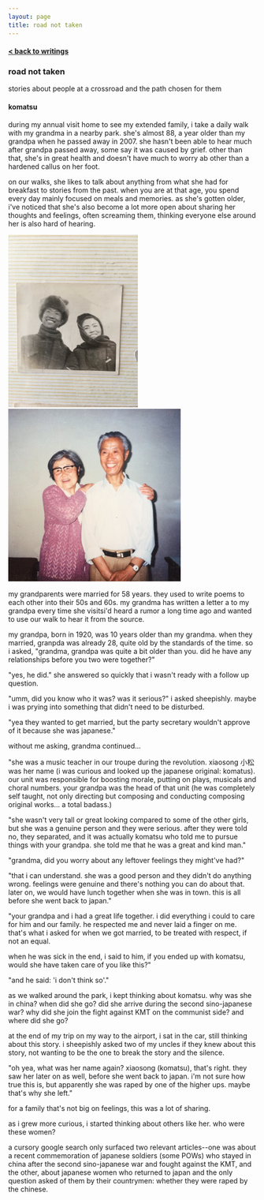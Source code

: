 ```yaml
---
layout: page
title: road not taken
---
```


<h4><a href="/writings">< back to writings</a></h4>

### road not taken ###
stories about people at a crossroad and the path chosen for them


#### komatsu ####

during my annual visit home to see my extended family, i take a daily walk with my grandma in a nearby park. she's almost 88, a year older than my grandpa when he passed away in 2007. she hasn't been able to hear much after grandpa passed away, some say it was caused by grief. other than that, she's in great health and doesn't have much to worry ab other than a hardened callus on her foot.

on our walks, she likes to talk about anything from what she had for breakfast to stories from the past. when you are at that age, you spend every day mainly focused on meals and memories. as she's gotten older, i've noticed that she's also become a lot more open about sharing her thoughts and feelings, often screaming them, thinking everyone else around her is also hard of hearing. 

<img src="/images/yeye-nainai.jpg" height="350"> <img src="/images/yeye-nainai-anniv.jpg" height="350">

my grandparents were married for 58 years. they used to write poems to each other into their 50s and 60s. my grandma has written a letter a to my grandpa every time she visitsi'd heard a rumor a long time ago and wanted to use our walk to hear it from the source.

my grandpa, born in 1920, was 10 years older than my grandma. when they married, granpda was already 28, quite old by the standards of the time. so i asked, "grandma, grandpa was quite a bit older than you. did he have any relationships before you two were together?"

"yes, he did." she answered so quickly that i wasn't ready with a follow up question.

"umm, did you know who it was? was it serious?" i asked sheepishly. maybe i was prying into something that didn't need to be disturbed.

"yea they wanted to get married, but the party secretary wouldn't approve of it because she was japanese."

without me asking, grandma continued...

"she was a music teacher in our troupe during the revolution. xiaosong 小松 was her name (i was curious and looked up the japanese original: komatus). our unit was responsible for boosting morale, putting on plays, musicals and choral numbers. your grandpa was the head of that unit (he was completely self taught, not only directing but composing and conducting composing original works... a total badass.)

"she wasn't very tall or great looking compared to some of the other girls, but she was a genuine person and they were serious. after they were told no, they separated, and it was actually komatsu who told me to pursue things with your grandpa. she told me that he was a great and kind man."

"grandma, did you worry about any leftover feelings they might've had?"

"that i can understand. she was a good person and they didn't do anything wrong. feelings were genuine and there's nothing you can do about that. later on, we would have lunch together when she was in town. this is all before she went back to japan."

"your grandpa and i had a great life together. i did everything i could to care for him and our family. he respected me and never laid a finger on me. that's what i asked for when we got married, to be treated with respect, if not an equal. 

when he was sick in the end, i said to him, if you ended up with komatsu, would she have taken care of you like this?"

"and he said: 'i don't think so'."

as we walked around the park, i kept thinking about komatsu. why was she in china? when did she go? did she arrive during the second sino-japanese war? why did she join the fight against KMT on the communist side? and where did she go?

at the end of my trip on my way to the airport, i sat in the car, still thinking about this story. i sheepishly asked two of my uncles if they knew about this story, not wanting to be the one to break the story and the silence. 

"oh yea, what was her name again? xiaosong (komatsu), that's right. they saw her later on as well, before she went back to japan. i'm not sure how true this is, but apparently she was raped by one of the higher ups. maybe that's why she left."

for a family that's not big on feelings, this was a lot of sharing. 

as i grew more curious, i started thinking about others like her. who were these women? 

a cursory google search only surfaced two relevant articles--one was about a recent commemoration of japanese soldiers (some POWs) who stayed in china after the second sino-japanese war and fought against the KMT, and the other, about japanese women who returned to japan and the only question asked of them by their countrymen: whether they were raped by the chinese.


